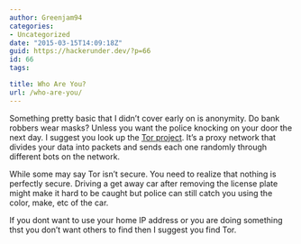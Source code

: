 ```yaml
---
author: Greenjam94
categories:
- Uncategorized
date: "2015-03-15T14:09:18Z"
guid: https://hackerunder.dev/?p=66
id: 66
tags:

title: Who Are You?
url: /who-are-you/
---
```


Something pretty basic that I didn’t cover early on is anonymity. Do bank robbers wear masks? Unless you want the police knocking on your door the next day. I suggest you look up the [Tor project](https://www.torproject.org/). It’s a proxy network that divides your data into packets and sends each one randomly through different bots on the network.

While some may say Tor isn’t secure. You need to realize that nothing is perfectly secure. Driving a get away car after removing the license plate might make it hard to be caught but police can still catch you using the color, make, etc of the car.

If you dont want to use your home IP address or you are doing something thst you don’t want others to find then I suggest you find Tor.